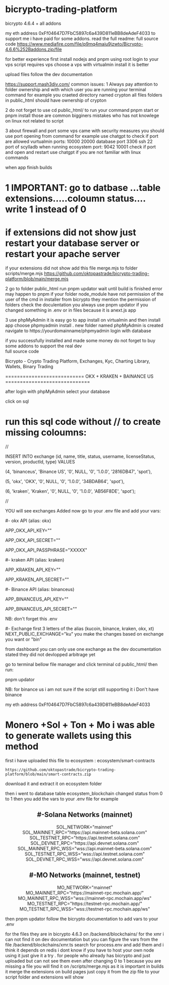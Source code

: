 # bicrypto-trading-platform
bicrypto 4.6.4 + all addons


my eth address 0xFf04647D7FbC5897c6a439D811eBB8deAdeF4033 to support me i have paid for some addons. read the full readme:
full source code https://www.mediafire.com/file/p9mq4maiu9jzwto/Bicrypto-4.6.6%252Baddons.zip/file

for better experience first install nodejs and  pnpm using root login to your vps script requires vps choose a vps with virtualmin install it is better

upload files follow the dev documentation 

https://support.mash3div.com/ 
common issues:
1 Always pay attention to folder ownership and with which user you are running your terminal command for example you craeted directory named crypton all files folders in public_html should have ownership of crypton 

2 do not forget to use cd public_html/ to run your command pnpm start or pnpm install  those are common bigginers mistakes 
who has not knowlege on linux not related to script

3 about firewall and port some vps came with security measures you should use port opening from command
for example use chatgpt to check if port are allowed vurtualmin ports: 10000 20000 database port 3306 ssh 22   
port of scylladb when running ecosystem port:
 9042 10001 check if port and open and restart use chatgpt if you are not familiar with linux commands 
 
when app finish builds 

# 1 IMPORTANT: go to datbase ...table extensions…..coloumn status…. write 1 instead of 0
# if extensions did not show just restart your database server or restart your apache server 

if your extensions did not show add this file merge.mjs to folder scripts/merge.mjs
https://github.com/oktopastrade/bicrypto-trading-platform/blob/main/merge.mjs

2 go to folder public_html run pnpm updator wait until build is finished 
error may happen to pnpm if your folder node_module have not permission of the user of the cmd
in installer from bicrypto they mention the permission of folders check the doculentation 
you always use pnpm updator if you changed something in .env or in files because it is anext.js app

3 use phpMyAdmin it is easy go to app install on virtualmin and then install app choose phpmyadmin install . new folder named phpMyAdmin is created
navigate to https://yourdomainname/phpmyadmin login with database 

if you successfully installed and made some money do not forget to buy some addons to support the real dev  
full source code 

Bicrypto - Crypto Trading Platform, Exchanges, Kyc, Charting Library, Wallets, Binary Trading

=========================== OKX + KRAKEN + BAINANCE US =============================


after login with phpMyAdmin select your database

click on sql

# run this sql code without // to create missing coloumns:


//

INSERT INTO exchange (id, name, title, status, username, licenseStatus, version, productId, type) VALUES

(4, 'binanceus', 'Binance US', '0', NULL, '0', '1.0.0', '2816DB47', 'spot'),

(5, 'okx', 'OKX', '0', NULL, '0', '1.0.0', '34BDAB64', 'spot'),

(6, 'kraken', 'Kraken', '0', NULL, '0', '1.0.0', 'AB56F8DE', 'spot');


//




YOU will see exchanges Added now go to your .env file and add your vars:


#- okx API (alias: okx)

APP_OKX_API_KEY=""

APP_OKX_API_SECRET=""

APP_OKX_API_PASSPHRASE="XXXXX"



#- kraken API (alias: kraken)

APP_KRAKEN_API_KEY=""

APP_KRAKEN_API_SECRET=""


#- Binance API (alias: binanceus)

APP_BINANCEUS_API_KEY=""

APP_BINANCEUS_API_SECRET=""


NB: don't forget this .env

#- Exchange first 3 letters of the alias (kucoin, binance, kraken, okx, xt)
NEXT_PUBLIC_EXCHANGE="ku" you make the changes based on exchange you want or "bin"



from dashboard you can only use one exchange as the dev documentation stated they did not devlopped arbitrage yet


go to terminal bellow file manager and click terminal cd public_html/ then run:

pnpm updator

NB: for binance us i am not sure if the script still supporting it i Don't have binance

my eth address 0xFf04647D7FbC5897c6a439D811eBB8deAdeF4033



# Monero +Sol + Ton + Mo i was able to generate wallets using this method
first i have uploaded this file to ecosystem :  ecosystem/smart-contracts

    https://github.com/oktopastrade/bicrypto-trading-platform/blob/main/smart-contracts.zip
    
download it and extract it on ecosystem folder

then i went to database table ecosystem_blockchain changed status from 0 to 1 then you add the vars to your .env file for example


<h2 align="center">#-Solana Networks (mainnet)</h2>
<p align="center">
SOL_NETWORK="mainnet"<br>
SOL_MAINNET_RPC="https://api.mainnet-beta.solana.com"<br>
SOL_TESTNET_RPC="https://api.testnet.solana.com"<br>
SOL_DEVNET_RPC="https://api.devnet.solana.com"<br>
SOL_MAINNET_RPC_WSS="wss://api.mainnet-beta.solana.com"<br>
SOL_TESTNET_RPC_WSS="wss://api.testnet.solana.com"<br>
SOL_DEVNET_RPC_WSS="wss://api.devnet.solana.com"
</p>

<h2 align="center">#-MO Networks (mainnet, testnet)</h2>
<p align="center">
MO_NETWORK="mainnet"<br>
MO_MAINNET_RPC="https://mainnet-rpc.mochain.app/"<br>
MO_MAINNET_RPC_WSS="wss://mainnet-rpc.mochain.app/ws"<br>
MO_TESTNET_RPC="https://testnet-rpc.mochain.app/"<br>
MO_TESTNET_RPC_WSS="wss://testnet-rpc.mochain.app/ws"
</p>




then pnpm updator
follow the bicrypto documentation to add vars to your .env


for the files they are in bicrypto 4.6.3 on /backend/blockchains/
for the xmr i can not find it on dev documentation but you can figure the vars from the file /backend/blockchains/xmr.ts search for process.env and add them and i think it depends on redis i dont know if you have to host your own node using it just give it a try .
for people who already has bicrypto and just uploaded but can not see them even after changing 0 to 1 because you are missing a file you will find it on  /scripts/merge.mjs as it is important in builds it merge the extensions on build pages just copy it from the zip file to your script folder and extensions will show
